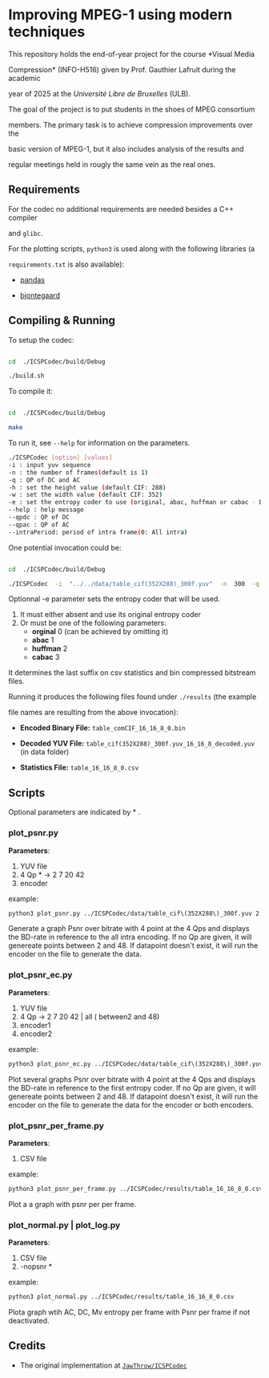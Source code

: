 
# Improving MPEG-1 using modern techniques

  

This repository holds the end-of-year project for the course *Visual Media

Compression* (INFO-H516) given by Prof. Gauthier Lafruit during the academic

year of 2025 at the *Université Libre de Bruxelles* (ULB).

  

The goal of the project is to put students in the shoes of MPEG consortium

members. The primary task is to achieve compression improvements over the

basic version of MPEG-1, but it also includes analysis of the results and

regular meetings held in rougly the same vein as the real ones.

  

## Requirements

  

For the codec no additional requirements are needed besides a C++ compiler

and `glibc`.

  

For the plotting scripts, `python3` is used along with the following libraries (a

`requirements.txt` is also available):

  

- [pandas](https://pandas.pydata.org/)

- [bjontegaard](https://github.com/FAU-LMS/bjontegaard)

  

## Compiling & Running

  

To setup the codec:

  

```bash

cd  ./ICSPCodec/build/Debug

./build.sh

```

  

To compile it:

  

```bash

cd  ./ICSPCodec/build/Debug

make

```

  

To run it, see `--help` for information on the parameters. 
```bash
./ICSPCodec [option] [values]
-i : input yuv sequence
-n : the number of frames(default is 1)
-q : QP of DC and AC
-h : set the height value (default CIF: 288)
-w : set the width value (default CIF: 352)
-e : set the entropy coder to use (original, abac, huffman or cabac - Default: original )
--help : help message
--qpdc : QP of DC
--qpac : QP of AC
--intraPeriod: period of intra frame(0: All intra)
```
  
One potential invocation could be:
```bash

cd  ./ICSPCodec/build/Debug

./ICSPCodec  -i  "../../data/table_cif(352X288)_300f.yuv"  -n  300  -q  16  --intraPeriod  8  --EnMultiThread  0

```

Optionnal -e parameter sets the entropy coder that will be used. 
1) It must either absent and use its original entropy coder 
2) Or must be one of the following parameters:
	-  **orginal** 0 (can be achieved by omitting it)
	-  **abac** 1
	-  **huffman** 2
	-  **cabac** 3

It determines the last suffix on csv statistics and bin compressed bitstream files.

Running it produces the following files found under `./results` (the example

file names are resulting from the above invocation):

  

-  **Encoded Binary File:**  `table_comCIF_16_16_8_0.bin`

-  **Decoded YUV File:**  `table_cif(352X288)_300f.yuv_16_16_8_decoded.yuv` (in data folder)

-  **Statistics File:**  `table_16_16_8_0.csv`
## Scripts
Optional parameters are indicated by * .
### plot_psnr.py
**Parameters**:
1)  YUV file
2) 4 Qp * -> 2 7 20 42 
3)  encoder

example:
```bash
python3 plot_psnr.py ../ICSPCodec/data/table_cif\(352X288\)_300f.yuv 2 7 20 4 cabac
```
Generate a graph Psnr over bitrate with 4 point at the 4 Qps and displays the BD-rate in reference to the all intra encoding. If no Qp are given, it will genereate points between 2 and 48.
If datapoint doesn't exist, it will run the encoder on the file to generate the data.

### plot_psnr_ec.py
**Parameters**:
1)  YUV file
2) 4 Qp  -> 2 7 20 42 | all ( between2 and 48) 
3) encoder1
4) encoder2

example:
```bash
python3 plot_psnr_ec.py ../ICSPCodec/data/table_cif\(352X288\)_300f.yuv 2 7 20 4 cabac original
```
Plot several graphs Psnr over bitrate with 4 point at the 4 Qps and displays the BD-rate in reference to the first entropy coder. If no Qp are given, it will genereate points between 2 and 48.
If datapoint doesn't exist, it will run the encoder on the file to generate the data for the encoder or both encoders.

  ### plot_psnr_per_frame.py  
**Parameters**:
1)  CSV file

example:
```bash
python3 plot_psnr_per_frame.py ../ICSPCodec/results/table_16_16_8_0.csv
```
Plot a a graph with psnr per per frame.


  ### plot_normal.py | plot_log.py 
**Parameters**:
1)  CSV file
2) -nopsnr *

example:
```bash
python3 plot_normal.py ../ICSPCodec/results/table_16_16_8_0.csv
```
Plota graph wtih AC, DC, Mv entropy per frame with Psnr per frame if not deactivated.
<!-- ## QP Values -->

<!-- 2 7 20 42 -->

  

## Credits

  

- The original implementation at [`JawThrow/ICSPCodec`](https://github.com/JawThrow/ICSPCodec)
